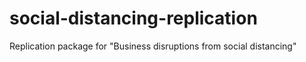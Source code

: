 # social-distancing-replication
Replication package for "Business disruptions from social distancing"
